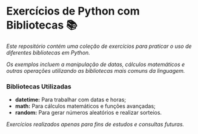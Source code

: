 # Exercícios de Python com Bibliotecas 📚

_Este repositório contém uma coleção de exercícios para praticar o uso de diferentes bibliotecas em Python._

_Os exemplos incluem a manipulação de datas, cálculos matemáticos e outras operações utilizando as bibliotecas mais comuns da linguagem._

### Bibliotecas Utilizadas

* **datetime:** Para trabalhar com datas e horas;
* **math:** Para cálculos matemáticos e funções avançadas;
* **random:** Para gerar números aleatórios e realizar sorteios.

_Exercícios realizados apenas para fins de estudos e consultas futuras._
